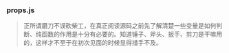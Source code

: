 ### props.js
> 正所谓磨刀不误砍柴工，在真正阅读源码之前先了解清楚一些变量是如何判断、纯函数的作用是十分有必要的。知道锤子、斧头、扳手、剪刀是干嘛用的，这样才不至于在初次见面的时候显得措手不及。

